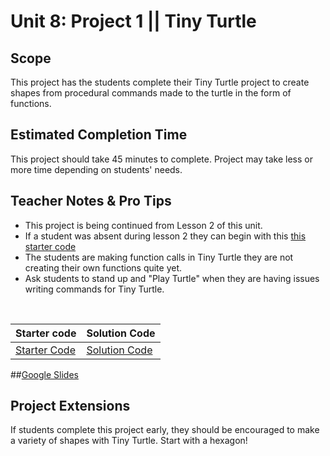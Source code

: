 # Unit 8: Project 1 || Tiny Turtle


## Scope
This project has the students complete their Tiny Turtle project to create shapes from procedural commands made to the turtle in the form of functions.

## Estimated Completion Time
This project should take 45 minutes to complete. Project may take less or more time depending on students' needs.  

## Teacher Notes & Pro Tips
* This project is being continued from Lesson 2 of this unit.
* If a student was absent during lesson 2 they can begin with this [this starter code](https://github.com/ScriptEdcurriculum/tinyTurtleUnit8AlternateStarter)
* The students are making function calls in Tiny Turtle they are not creating their own functions quite yet.
* Ask students to stand up and "Play Turtle" when they are having issues writing commands for Tiny Turtle.

<br>

| Starter code | Solution Code |
|-------|-------|
|[Starter Code](https://github.com/ScriptEdcurriculum/TinyTurtleDirections) | [Solution Code](https://github.com/ScriptEdcurriculum/solutions2016/tree/master/year1/unit8/project1)|

##[Google Slides](https://docs.google.com/presentation/d/1DQLzZokIkRzK9LYB5Zp6VmVGDXdaCd6NUt4n7XMwZLQ/edit?usp=sharing)

## Project Extensions
If students complete this project early, they should be encouraged to make a variety of shapes with Tiny Turtle. Start with a hexagon!




